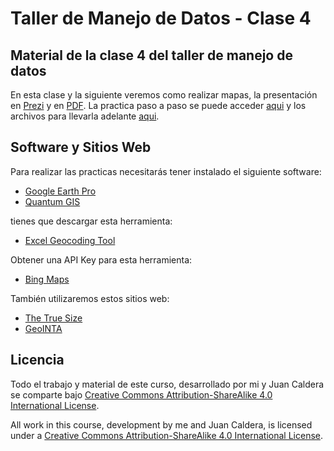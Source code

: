 # Taller de Manejo de Datos - Clase 4

## Material de la clase 4 del taller de manejo de datos

  En esta clase y la siguiente veremos como realizar mapas, la presentación en [Prezi](https://prezi.com/9x1nwexskgjv/clase-5-taller-de-manejo-de-datos/) y en [PDF](https://github.com/yabellini/TallerManejoDeDatos/blob/master/clase4/Presentacion_Mapas.pdf).  La practica paso a paso se puede acceder [aqui](https://github.com/yabellini/TallerManejoDeDatos/blob/master/clase4/Curso%20Herramientas%20Libres%205.pdf) y los archivos para llevarla adelante [aqui](https://github.com/yabellini/TallerManejoDeDatos/blob/master/clase4/Lectores.xlsx).


## Software y Sitios Web

  Para realizar las practicas necesitarás tener instalado el siguiente software:
  
  * [Google Earth Pro](https://www.google.com/intl/es/earth/download/gep/agree.html)
  * [Quantum GIS](www.qgis.org)
  
  tienes que descargar esta herramienta:
  
  * [Excel Geocoding Tool](http://excelgeocodingtool.com/)
  
  Obtener una API Key para esta herramienta:
  * [Bing Maps](https://www.bingmapsportal.com/)
  
  También utilizaremos estos sitios web:
  * [The True Size](http://thetruesize.com)
  * [GeoINTA](http://www.geointa.inta.gob.ar/)
    

## Licencia

 Todo el trabajo y material de este curso, desarrollado por mi y Juan Caldera se comparte bajo [Creative Commons Attribution-ShareAlike 4.0 International License](https://creativecommons.org/licenses/by-sa/4.0/deed.es_ES).
 
 All work in this course, development by me and Juan Caldera, is licensed under a [Creative Commons Attribution-ShareAlike 4.0 International License](https://creativecommons.org/licenses/by-sa/4.0/deed.es_ES).
